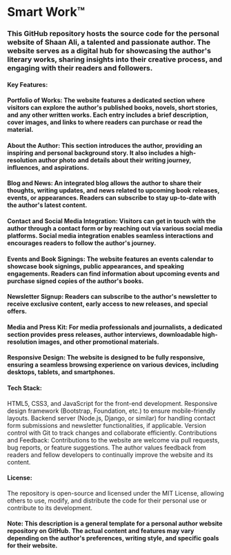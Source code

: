 # Smart Work™ 
### This GitHub repository hosts the source code for the personal website of Shaan Ali, a talented and passionate author. The website serves as a digital hub for showcasing the author's literary works, sharing insights into their creative process, and engaging with their readers and followers. 
#### Key Features:

#### Portfolio of Works: The website features a dedicated section where visitors can explore the author's published books, novels, short stories, and any other written works. Each entry includes a brief description, cover images, and links to where readers can purchase or read the material.

#### About the Author: This section introduces the author, providing an inspiring and personal background story. It also includes a high-resolution author photo and details about their writing journey, influences, and aspirations.

#### Blog and News: An integrated blog allows the author to share their thoughts, writing updates, and news related to upcoming book releases, events, or appearances. Readers can subscribe to stay up-to-date with the author's latest content.

#### Contact and Social Media Integration: Visitors can get in touch with the author through a contact form or by reaching out via various social media platforms. Social media integration enables seamless interactions and encourages readers to follow the author's journey.

#### Events and Book Signings: The website features an events calendar to showcase book signings, public appearances, and speaking engagements. Readers can find information about upcoming events and purchase signed copies of the author's books.

#### Newsletter Signup: Readers can subscribe to the author's newsletter to receive exclusive content, early access to new releases, and special offers.

#### Media and Press Kit: For media professionals and journalists, a dedicated section provides press releases, author interviews, downloadable high-resolution images, and other promotional materials.

#### Responsive Design: The website is designed to be fully responsive, ensuring a seamless browsing experience on various devices, including desktops, tablets, and smartphones.

#### Tech Stack:

HTML5, CSS3, and JavaScript for the front-end development.
Responsive design framework (Bootstrap, Foundation, etc.) to ensure mobile-friendly layouts.
Backend server (Node.js, Django, or similar) for handling contact form submissions and newsletter functionalities, if applicable.
Version control with Git to track changes and collaborate efficiently.
Contributions and Feedback:
Contributions to the website are welcome via pull requests, bug reports, or feature suggestions. The author values feedback from readers and fellow developers to continually improve the website and its content.

#### License:
The repository is open-source and licensed under the MIT License, allowing others to use, modify, and distribute the code for their personal use or contribute to its development.

#### Note: This description is a general template for a personal author website repository on GitHub. The actual content and features may vary depending on the author's preferences, writing style, and specific goals for their website.
